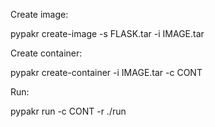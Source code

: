 Create image:

pypakr create-image -s FLASK.tar -i IMAGE.tar

Create container:

pypakr create-container -i IMAGE.tar -c CONT

Run:

pypakr run -c CONT -r ./run
